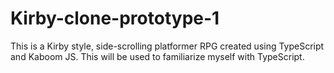 ﻿# Kirby-clone-prototype-1

This is a Kirby style, side-scrolling platformer RPG created using TypeScript and Kaboom JS. This will be used to familiarize myself with TypeScript.
